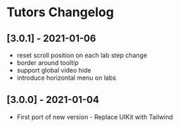 # Tutors Changelog

## [3.0.1] - 2021-01-06

- reset scroll position on each lab step change
- border around tooltip
- support global video hide
- introduce horizontal menu on labs

## [3.0.0] - 2021-01-04

- First port of new version - Replace UIKit with Tailwind
